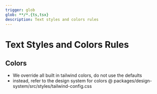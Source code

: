 ```yaml
---
trigger: glob
glob: **/*.{ts,tsx}
description: Text styles and colors rules
---
```


# Text Styles and Colors Rules

## Colors

- We override all built in tailwind colors, do not use the defaults
- instead, refer to the design system for colors @ packages/design-system/src/styles/tailwind-config.css
